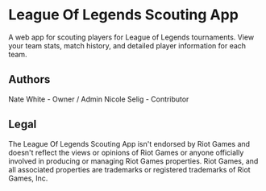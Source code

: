 # League Of Legends Scouting App

A web app for scouting players for League of Legends tournaments. View your team stats, match history, and detailed player information for each team.

## Authors
Nate White - Owner / Admin
Nicole Selig - Contributor

## Legal
The League Of Legends Scouting App isn't endorsed by Riot Games and doesn't reflect the views or opinions of Riot Games or anyone officially involved in producing or managing Riot Games properties. Riot Games, and all associated properties are trademarks or registered trademarks of Riot Games, Inc.

